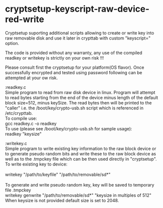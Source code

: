 # cryptsetup-keyscript-raw-device-red-write
Cryptsetup suporting additional scripts allowing to create or write key into raw removable disk and use it later in crypttab with custom "keyscript=" option.

The code is provided without any warranty, any use of the compiled readkey or writekey is strictly on your own risk !!!

Please consult first the cryptsetup for your platform(OS flavor). Once successfully encrypted and tested using password following can be attempted at your ow risk.

:readkey.c  <br />
    Simple program to read from raw disk device in linux. Program will attempt to read bytes starting from the end of the device minus length of the default block size=512, minus keySize. The read bytes then will be printed to the "caller" i.e. the /boot/key/crypto-usb.sh script which is referenced in /etc/crypttab.<br />
    To compile use:  <br />
      gcc readkey.c -o readkey  <br />
    To use (please see /boot/key/crypto-usb.sh for sample usage):  <br />
      readkey "keysize"
    
:writekey.c  <br />
    Simple program to write existing key information to the raw block device or to generate pseudo random bits and write these to the raw block device as well as to the .tmpckey file which can be then used directly in "cryptsetup".  <br />
    To write existing key to device:  <br />                                            
      writekey "/path/to/keyfile"  "/path/to/removable/sd*"  <br />                 
    To generate and write pseudo random key, key will be saved to temporary file .tmpckey  <br />
      writekey genwrite "/path/to/removable/sd*" "keysize in multiples of 512"  <br />
    When keysize is not provided default size is set to 2048.  <br />            
    
